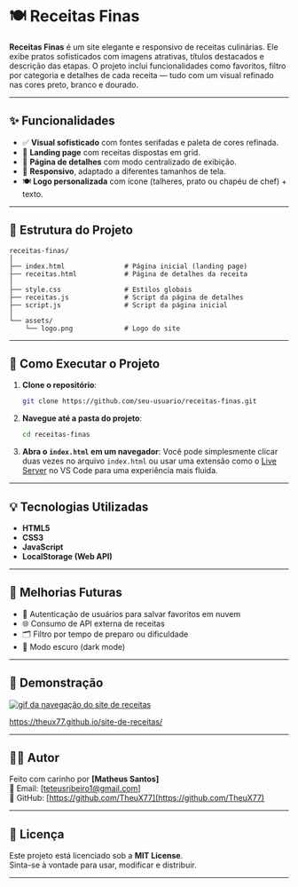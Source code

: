 
# 🍽️ Receitas Finas

**Receitas Finas** é um site elegante e responsivo de receitas culinárias. Ele exibe pratos sofisticados com imagens atrativas, títulos destacados e descrição das etapas. O projeto inclui funcionalidades como favoritos, filtro por categoria e detalhes de cada receita — tudo com um visual refinado nas cores preto, branco e dourado.

---

## ✨ Funcionalidades

- ✅ **Visual sofisticado** com fontes serifadas e paleta de cores refinada.
- 📄 **Landing page** com receitas dispostas em grid.
- 🧾 **Página de detalhes** com modo centralizado de exibição.
- 📱 **Responsivo**, adaptado a diferentes tamanhos de tela.
- 🍽️ **Logo personalizada** com ícone (talheres, prato ou chapéu de chef) + texto.

---

## 📁 Estrutura do Projeto

```
receitas-finas/
│
├── index.html               # Página inicial (landing page)
├── receitas.html            # Página de detalhes da receita
│
├── style.css                # Estilos globais
├── receitas.js              # Script da página de detalhes
├── script.js                # Script da página inicial
│
└── assets/
    └── logo.png             # Logo do site
```

---

## 🚀 Como Executar o Projeto

1. **Clone o repositório**:
   ```bash
   git clone https://github.com/seu-usuario/receitas-finas.git
   ```

2. **Navegue até a pasta do projeto**:
   ```bash
   cd receitas-finas
   ```

3. **Abra o `index.html` em um navegador**:
   Você pode simplesmente clicar duas vezes no arquivo `index.html` ou usar uma extensão como o [Live Server](https://marketplace.visualstudio.com/items?itemName=ritwickdey.LiveServer) no VS Code para uma experiência mais fluida.

---

## 💡 Tecnologias Utilizadas

- **HTML5**
- **CSS3**
- **JavaScript**
- **LocalStorage (Web API)**

---

## 🔧 Melhorias Futuras

- 🔐 Autenticação de usuários para salvar favoritos em nuvem
- 🌐 Consumo de API externa de receitas
- 🗂️ Filtro por tempo de preparo ou dificuldade
- 🌙 Modo escuro (dark mode)

---

## 📸 Demonstração

[<img src="src/img/tela-site-receita.gif" alt="gif da navegação do site de receitas">](https://theux77.github.io/site-de-receitas/)

https://theux77.github.io/site-de-receitas/

---

## 🧑‍🍳 Autor

Feito com carinho por **[Matheus Santos]**  
📧 Email: [teteusribeiro1@gmail.com]  
🔗 GitHub: [https://github.com/TheuX77](https://github.com/TheuX77)

---

## 📄 Licença

Este projeto está licenciado sob a **MIT License**.  
Sinta-se à vontade para usar, modificar e distribuir.

---
